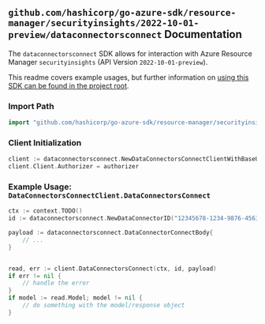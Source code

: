 
## `github.com/hashicorp/go-azure-sdk/resource-manager/securityinsights/2022-10-01-preview/dataconnectorsconnect` Documentation

The `dataconnectorsconnect` SDK allows for interaction with Azure Resource Manager `securityinsights` (API Version `2022-10-01-preview`).

This readme covers example usages, but further information on [using this SDK can be found in the project root](https://github.com/hashicorp/go-azure-sdk/tree/main/docs).

### Import Path

```go
import "github.com/hashicorp/go-azure-sdk/resource-manager/securityinsights/2022-10-01-preview/dataconnectorsconnect"
```


### Client Initialization

```go
client := dataconnectorsconnect.NewDataConnectorsConnectClientWithBaseURI("https://management.azure.com")
client.Client.Authorizer = authorizer
```


### Example Usage: `DataConnectorsConnectClient.DataConnectorsConnect`

```go
ctx := context.TODO()
id := dataconnectorsconnect.NewDataConnectorID("12345678-1234-9876-4563-123456789012", "example-resource-group", "workspaceName", "dataConnectorId")

payload := dataconnectorsconnect.DataConnectorConnectBody{
	// ...
}


read, err := client.DataConnectorsConnect(ctx, id, payload)
if err != nil {
	// handle the error
}
if model := read.Model; model != nil {
	// do something with the model/response object
}
```
